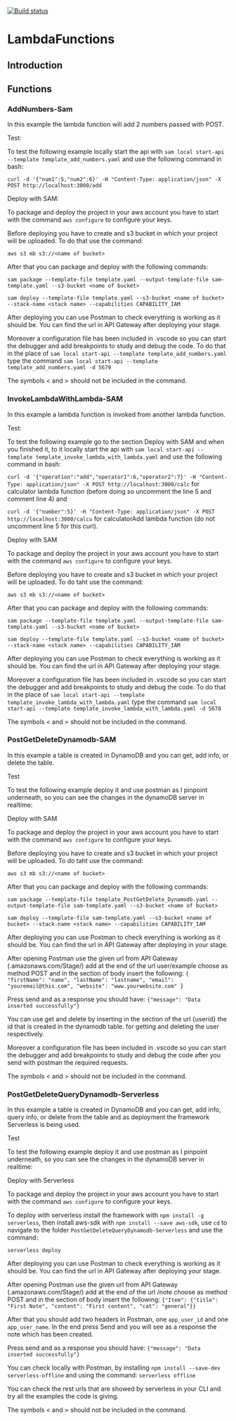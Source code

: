 [![Build status](https://dev.azure.com/NavD/PipeLines.Test/_apis/build/status/SecondRepo)](https://dev.azure.com/NavD/PipeLines.Test/_build/latest?definitionId=8)
# LambdaFunctions

## Introduction


## Functions

### AddNumbers-Sam

In this example the lambda function will add 2 numbers passed with POST.

Test:

To test the following example locally start the api with ```sam local start-api --template template_add_numbers.yaml``` and use the following command in bash:

```curl -d '{"num1":5,"num2":6}' -H "Content-Type: application/json" -X POST http://localhost:3000/add```

Deploy with SAM:

To package and deploy the project in your aws account you have to start with the command `aws configure` to configure your keys.

Before deploying you have to create and s3 bucket in which your project will be uploaded. To do that use the command:

```aws s3 mb s3://<name of bucket>```

After that you can package and deploy with the following commands:

```sam package --template-file template.yaml --output-template-file sam-template.yaml --s3-bucket <name of bucket>```

```sam deploy --template-file template.yaml --s3-bucket <name of bucket> --stack-name <stack name> --capabilities CAPABILITY_IAM```

After deploying you can use Postman to check everything is working as it should be. You can find the url in API Gateway after deploying your stage.

Moreover a configuration file has been included in .vscode so you can start the debugger and add breakpoints to study and debug the code. To do that in the place of ```sam local start-api --template template_add_numbers.yaml``` type the command ```sam local start-api --template template_add_numbers.yaml -d 5679```

The symbols < and > should not be included in the command.

### InvokeLambdaWithLambda-SAM

In this example a lambda function is invoked from another lambda function.

Test:

To test the following example go to the section Deploy with SAM and when you finished it, to it locally start the api with ```sam local start-api --template template_invoke_lambda_with_lambda.yaml``` and use the following command in bash:

```curl -d '{"operation":"add","operator1":6,"operator2":7}' -H "Content-Type: application/json" -X POST http://localhost:3000/calc``` for calculator lambda function (before doing so uncomment the line 5 and comment line 4) and

```curl -d '{"number":5}' -H "Content-Type: application/json" -X POST http://localhost:3000/calcu``` for calculatorAdd lambda function (do not uncomment line 5 for this curl).

Deploy with SAM

To package and deploy the project in your aws account you have to start with the command `aws configure` to configure your keys.

Before deploying you have to create and s3 bucket in which your project will be uploaded. To do taht use the command:

```aws s3 mb s3://<name of bucket>```

After that you can package and deploy with the following commands:

```sam package --template-file template.yaml --output-template-file sam-template.yaml --s3-bucket <name of bucket>```

```sam deploy --template-file template.yaml --s3-bucket <name of bucket> --stack-name <stack name> --capabilities CAPABILITY_IAM```

After deploying you can use Postman to check everything is working as it should be. You can find the url in API Gateway after deploying your stage.

Moreover a configuration file has been included in .vscode so you can start the debugger and add breakpoints to study and debug the code. To do that in the place of ```sam local start-api --template template_invoke_lambda_with_lambda.yaml``` type the command ```sam local start-api --template template_invoke_lambda_with_lambda.yaml -d 5678```

The symbols < and > should not be included in the command.

### PostGetDeleteDynamodb-SAM

In this example a table is created in DynamoDB and you can get, add info, or delete the table.

Test

To test the following example deploy it and use postman as I pinpoint underneath, so you can see the changes in the dynamoDB server in realtime:

Deploy with SAM

To package and deploy the project in your aws account you have to start with the command ```aws configure``` to configure your keys.

Before deploying you have to create and s3 bucket in which your project will be uploaded. To do taht use the command:

```aws s3 mb s3://<name of bucket>```

After that you can package and deploy with the following commands:

```sam package --template-file template_PostGetDelete_Dynamodb.yaml --output-template-file sam-template.yaml --s3-bucket <name of bucket>```

```sam deploy --template-file sam-template.yaml --s3-bucket <name of bucket> --stack-name <stack name> --capabilities CAPABILITY_IAM```

After deploying you can use Postman to check everything is working as it should be. You can find the url in API Gateway after deploying in your stage.

After opening Postman use the given url from API Gateway (<given>.amazonaws.com/Stage/) add at the end of the url user/example choose as method POST and in the section of body insert the following:
```{ "firstName": "name", "lastName": "lastname", "email": "youremail@this.com", "website": "www.yourwebsite.com" }```

Press send and as a response you should have:
```{"message": "Data inserted successfully"}```

You can use get and delete by inserting in the section of the url {userid} the id that is created in the dynamodb table. for getting and deleting the user respectively.

Moreover a configuration file has been included in .vscode so you can start the debugger and add breakpoints to study and debug the code after you send with postman the required requests.

The symbols < and > should not be included in the command.

### PostGetDeleteQueryDynamodb-Serverless

In this example a table is created in DynamoDB and you can get, add info, query info, or delete from the table and as deployment the framework Serverless is being used.

Test

To test the following example deploy it and use postman as I pinpoint underneath, so you can see the changes in the dynamoDB server in realtime:

Deploy with Serverless

To package and deploy the project in your aws account you have to start with the command ```aws configure``` to configure your keys.

To deploy with serverless install the framework with ```npm install -g serverless```, then install aws-sdk with ```npm install --save aws-sdk```, use ```cd``` to navigate to the folder ```PostGetDeleteQueryDynamodb-Serverless``` and use the command:

```serverless deploy```

After deploying you can use Postman to check everything is working as it should be. You can find the url in API Gateway after deploying your stage.

After opening Postman use the given url from API Gateway (<given>.amazonaws.com/Stage/) add at the end of the url /note choose as method POST and in the section of body insert the following:
```{"Item": {"title": "First Note", "content": "First content", "cat": "general"}}```

After that you should add two headers in Postman, one ```app_user_id``` and one ```app_user_name```. In the end press Send and you will see as a response the note which has been created.

Press send and as a response you should have:
```{"message": "Data inserted successfully"}```

You can check locally with Postman, by installing ```npm install --save-dev serverless-offline``` and using the command:
```serverless offline```

You can check the rest urls that are showed by serverless in your CLI and try all the examples the code is giving.

The symbols < and > should not be included in the command.

